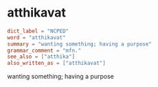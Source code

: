 # atthikavat

``` toml
dict_label = "NCPED"
word = "atthikavat"
summary = "wanting something; having a purpose"
grammar_comment = "mfn."
see_also = ["atthika"]
also_written_as = ["atthikavat"]
```

wanting something; having a purpose

